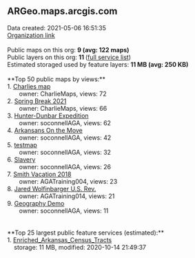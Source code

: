 <h2>ARGeo.maps.arcgis.com</h2> Data created: 2021-05-06 16:51:35 <br /><a target='new' href='https://ARGeo.maps.arcgis.com'>Organization link</a><br /><br />Public maps on this org: <b>9 (avg: 122 maps)</b><br />Public layers on this org: <b>11 </b>(<a target='new' href='https://services.arcgis.com/tWYlKwoCBA2BAKQ0/ArcGIS/rest/services'>full service list</a>)<br />Estimated storaged used by feature layers: <b>11 MB (avg: 250 KB)</b><br /><br />**Top 50 public maps by views:**<br />  1. <a target='new' href='https://www.arcgis.com/home/item.html?id=5d603e117e3a4179804d4b77018262a9'>Charlies map</a> <br />  &nbsp;&nbsp;&nbsp;&nbsp; &nbsp;&nbsp;owner: CharlieMaps, views: 72<br />  2. <a target='new' href='https://www.arcgis.com/home/item.html?id=6118ca0e9d7446fd952eb52b361f325e'>Spring Break 2021</a> <br />  &nbsp;&nbsp;&nbsp;&nbsp; &nbsp;&nbsp;owner: CharlieMaps, views: 66<br />  3. <a target='new' href='https://www.arcgis.com/home/item.html?id=df7a814fdaa14f689ca2f454823194b6'>Hunter-Dunbar Expedition</a> <br />  &nbsp;&nbsp;&nbsp;&nbsp; &nbsp;&nbsp;owner: soconnellAGA, views: 62<br />  4. <a target='new' href='https://www.arcgis.com/home/item.html?id=93835acd6db14c48b5e18aee1bf845e0'>Arkansans On the Move</a> <br />  &nbsp;&nbsp;&nbsp;&nbsp; &nbsp;&nbsp;owner: soconnellAGA, views: 42<br />  5. <a target='new' href='https://www.arcgis.com/home/item.html?id=fe127e5aa3b64b1d8f24dc1f3ea51cf6'>testmap</a> <br />  &nbsp;&nbsp;&nbsp;&nbsp; &nbsp;&nbsp;owner: soconnellAGA, views: 32<br />  6. <a target='new' href='https://www.arcgis.com/home/item.html?id=891c85b642454d1eb0633aad28b872c5'>Slavery</a> <br />  &nbsp;&nbsp;&nbsp;&nbsp; &nbsp;&nbsp;owner: soconnellAGA, views: 26<br />  7. <a target='new' href='https://www.arcgis.com/home/item.html?id=422bd66a32b442ab93fd8c68f5cc624f'>Smith Vacation 2018</a> <br />  &nbsp;&nbsp;&nbsp;&nbsp; &nbsp;&nbsp;owner: AGATraining004, views: 23<br />  8. <a target='new' href='https://www.arcgis.com/home/item.html?id=dbc27760cbf34dbea30963faf20d1680'>Jared Wolfinbarger U.S. Rev.</a> <br />  &nbsp;&nbsp;&nbsp;&nbsp; &nbsp;&nbsp;owner: AGATraining014, views: 21<br />  9. <a target='new' href='https://www.arcgis.com/home/item.html?id=5d916842ebeb4a298c0fb97df83082f5'>Geography Demo</a> <br />  &nbsp;&nbsp;&nbsp;&nbsp; &nbsp;&nbsp;owner: soconnellAGA, views: 11<br /><br /><br />**Top 25 largest public feature services (estimated):**<br /> 1. <a target='new' href='https://www.arcgis.com/home/item.html?id=65a842055ce0433099ef035aeb61cfe8'>Enriched_Arkansas_Census_Tracts</a><br /> &nbsp;&nbsp;&nbsp;&nbsp;storage: 11 MB, modified: 2020-10-14 21:49:37<br />